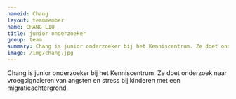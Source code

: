 ```yaml
---
nameid: Chang
layout: teammember
name: CHANG LIU
title: junior onderzoeker
group: team
summary: Chang is junior onderzoeker bij het Kenniscentrum. Ze doet onderzoek naar vroegsignaleren van angsten en stress bij kinderen met een migratieachtergrond.
image: /img/chang.jpg
---
```


Chang is junior onderzoeker bij het Kenniscentrum. Ze doet onderzoek naar vroegsignaleren van angsten en stress bij kinderen met een migratieachtergrond.
